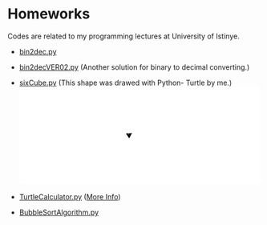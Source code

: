 # Homeworks
Codes are related to my programming lectures at University of Istinye.

- [bin2dec.py](https://github.com/ErtanOzdemir/Homeworks/blob/master/bin2dec.py)
- [bin2decVER02.py](https://github.com/ErtanOzdemir/Homeworks/blob/master/bin2decVER02.py) (Another solution for binary to decimal converting.)
- [sixCube.py](https://github.com/ErtanOzdemir/Homeworks/blob/master/sixCube.py) (This shape was drawed with Python- Turtle by me.)
![](assets/shape.gif)

- [TurtleCalculator.py](https://github.com/ErtanOzdemir/Homeworks/blob/master/TurtleCalculator.py) ([More Info](https://github.com/ErtanOzdemir/Homeworks/blob/master/assets/CompThinkHW2.pdf))
- [BubbleSortAlgorithm.py](https://github.com/ErtanOzdemir/Homeworks/blob/master/BubbleSortAlgorithm.py)
